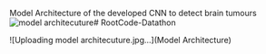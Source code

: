 
Model Architecture of the developed CNN to detect brain tumours
![model architecuture](https://github.com/hith3sh/RootCode-Datathon/assets/83839061/d19f5571-0d55-44f7-92d4-79fcbfcf0817)# RootCode-Datathon


![Uploading model architecuture.jpg…](Model Architecture)
